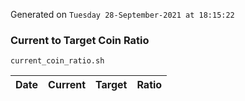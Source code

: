 Generated on `Tuesday 28-September-2021 at 18:15:22`

### Current to Target Coin Ratio
`current_coin_ratio.sh`

Date|Current|Target|Ratio
---|---|---|---
